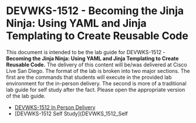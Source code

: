 # DEVWKS-1512 - Becoming the Jinja Ninja: Using YAML and Jinja Templating to Create Reusable Code

This document is intended to be the lab guide for DEVWKS-1512 - **Becoming the Jinja Ninja: Using YAML and Jinja Templating to Create Reusable Code.** The delivery of this content will be/was delivered at Cisco Live San Diego. The format of the lab is broken into two major sections. The first are the commands that students will execute in the provided lab environment for the in-person delivery. The second is more of a traditional lab guide for self study after the fact. Please open the appropriate version of the lab guide.

- [DEVWKS-1512 In Person Delivery](DEVWKS_1512_Guided_1.md)
- [DEVWKS-1512 Self Study](DEVWKS_1512_Self